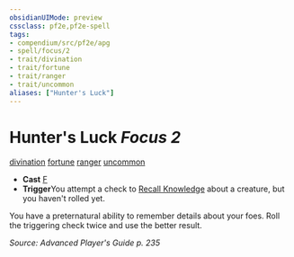 ```yaml
---
obsidianUIMode: preview
cssclass: pf2e,pf2e-spell
tags:
- compendium/src/pf2e/apg
- spell/focus/2
- trait/divination
- trait/fortune
- trait/ranger
- trait/uncommon
aliases: ["Hunter's Luck"]
---
```

# Hunter's Luck *Focus 2*   
[divination](../../rules/traits/divination.md)  [fortune](../../rules/traits/fortune.md)  [ranger](../../rules/traits/ranger.md)  [uncommon](../../rules/traits/uncommon.md)  

- **Cast** [F](../../rules/core-rulebook/chapter-9-playing-the-game.md#Actions "Free Action") 
- **Trigger**You attempt a check to [Recall Knowledge](../../rules/actions/recall-knowledge.md) about a creature, but you haven't rolled yet.

You have a preternatural ability to remember details about your foes. Roll the triggering check twice and use the better result.

*Source: Advanced Player's Guide p. 235*